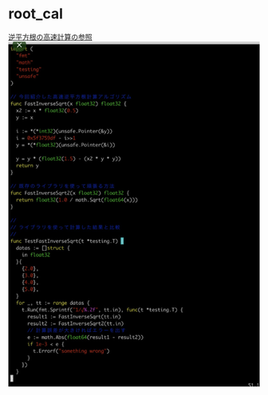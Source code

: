 # root_cal
[逆平方根の高速計算の参照](https://twitter.com/xecus/status/1394874667731587073)
<img src="/Screen%20Shot%202021-05-20%20at%2019.08.38.png">